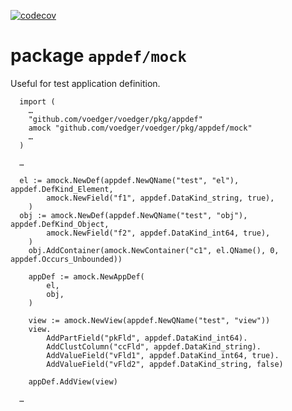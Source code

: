 [![codecov](https://codecov.io/gh/voedger/voedger/appdef/mock/branch/main/graph/badge.svg?token=u6VrbqKtnn)](https://codecov.io/gh/voedger/voedger/appdef/mock)

# package `appdef/mock`

Useful for test application definition.

``` golang
  import (
    …
    "github.com/voedger/voedger/pkg/appdef"
    amock "github.com/voedger/voedger/pkg/appdef/mock"
    …
  )

  …

  el := amock.NewDef(appdef.NewQName("test", "el"), appdef.DefKind_Element,
		amock.NewField("f1", appdef.DataKind_string, true),
	)
  obj := amock.NewDef(appdef.NewQName("test", "obj"), appdef.DefKind_Object,
		amock.NewField("f2", appdef.DataKind_int64, true),
	)
	obj.AddContainer(amock.NewContainer("c1", el.QName(), 0, appdef.Occurs_Unbounded))

	appDef := amock.NewAppDef(
		el,
		obj,
	)

	view := amock.NewView(appdef.NewQName("test", "view"))
	view.
		AddPartField("pkFld", appdef.DataKind_int64).
		AddClustColumn("ccFld", appdef.DataKind_string).
		AddValueField("vFld1", appdef.DataKind_int64, true).
		AddValueField("vFld2", appdef.DataKind_string, false)

	appDef.AddView(view)

  …

```
